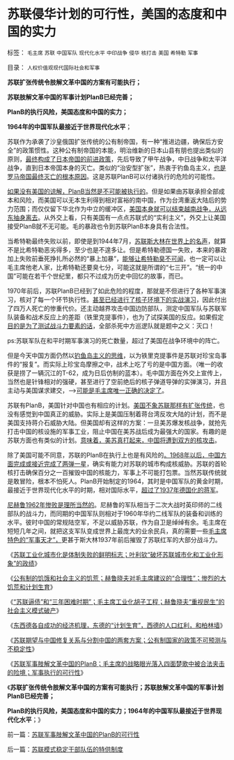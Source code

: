 # 苏联侵华计划的可行性，美国的态度和中国的实力

标签： `毛主席` `苏联` `中国军队` `现代化水平` `中印战争` `侵华` `核打击` `美国` `希特勒` `军事` 

目录： `人权价值观现代国际社会和军事`

**苏联扩张传统令肢解文革中国的方案有可能执行；**

**苏联肢解文革中国的军事计划PlanB已经完善；**

**PlanB的执行风险，美国态度和中国的实力；**

**1964年的中国军队最接近于世界现代化水平**；

苏联作为承袭了沙皇俄国扩张传统的公有制帝国，有一种“推进边疆，确保后方安全”的政策惯性。这种公有制帝国的本能，明治维新的日本山县有朋也提出类似的原则，[最终构成了日本帝国的前进政策](../../../2011/1/13/俾斯麦的策略和李鸿章的错误.md)，先后导致了甲午战争，中日战争和太平洋战争，直到日本帝国本身的灭亡。类似的“治安型扩张”，热衷于钓鱼岛主义，[也是罗马帝国最终灭亡的根本原因](../../../2010/10/4/罗马皇帝热衷钓鱼岛主义的原因.md)。这是苏联PlanB可以付诸执行的危险的可能性。

[如果没有美国的谅解，PlanB当然是不可能被执行的](../../../2011/11/15/马克思主义政治脆弱的逻辑后果.md)。但是如果由苏联承担全部成本和风险，而美国可以无本生利得到相对富裕的南中国，作为台湾重返大陆后的势力范围；而仅仅留下华北作为中立的缓冲区，[美国本身就可以结束越南战争，从远东抽身离去](../../../2009/7/10/美国在越南的反游击和斯里兰卡死了的凶猫.md)。从外交上看，只有美国有一点点苏联式的“实利主义”，外交上让美国接受PlanB就不无可能。毛的暴政也令到苏联PlanB本身具有合法性。

当希特勒最终失败以前，即使是到1944年7月，[苏联斯大林在世界上的名声](../../../2012/4/28/文革和斯大林主义中的被告人利益.md)，就算不是比希特勒恶劣得多，至少也是不遑多让。但是希特勒德国一失败，本来的暴政加上失败前垂死挣扎所必然的“暴上加暴”，[能够让希特勒臭不可闻](../../../2011/3/12/“妖魔化希特勒”掩盖了危险的社会规律.md)，也一定可以让毛主席他老人家，比希特勒还要臭七分，可能这就是所谓的“七三开”。“统一的中国”可能在若干个世纪里，都只不过成为历史中回忆的故事，而已。

1970年前后，苏联PlanB已经到了如此危险的程度，那就是不但进行了各种军事演习，核对了每一个环节执行性。[甚至已经进行了核子环境下的实战演习](../../../2009/12/21/为什么中国核声明符合中国利益.md)，因此付出了四万人死亡的惨重代价。还主动越界攻击中国边防部队，测定中国军队与苏联军队装备和战术反应上的差距（铁里克提事件），也为了试探美国的反应。如果假定[目的是为了测试战斗力要素的话](../../../2009/12/5/战争中最困难是作战要素难以预知.md)，全部杀死中方巡逻队就是题中之义：灭口！

ps:苏联军队在和平时期军事演习的死亡数量，超过了美国在战争环境中的阵亡。

但是今天中国方面仍然以[钓鱼岛主义的思维](http://darthvad.blog.163.com/blog/static/533994702011917035162/)，以为铁里克提事件是苏联对珍宝岛事件的“报复”。而实际上珍宝岛摩擦之中，战术上吃了亏的是中国方面。（唯一的收获是捞了一辆沉江的T-62，成为日后仿制的蓝本）。毛中国方面在外交上宣传上，当然也是针锋相对的强硬，甚至进行了空前绝后的核子弹道导弹的实弹演习，并且主动与美国谋求建交，——>[可能是毛主席唯一正确的决定了](../../../2009/12/23/为什么说中美共同的利益远远大于对抗.md)。

苏联有PlanB，美国针对中国也有相应的计划。[美国不象苏联那样有扩张传统](../../../2011/1/18/美国不会支持中国“颜色革命”.md)，也没有感觉到中国真正的威胁。实际上是美国压制着蒋台湾反攻大陆的计划，而不是美国支持蒋介石威胁大陆。但美国却有这样的方案：一旦美苏爆发核战争，就抢先打击中国的核设施的军事工业，阻止中国在美苏战后成为最强大的国家。有趣的是苏联方面也有类似的计划。[意味着，美苏真打起来，中国将遭到双方的核攻击](../../../2011/4/6/核讹诈是没有用的.md)。

除了美国可能不同意，苏联的PlanB在执行上也是有风险的[。1968年以后，中国方面完成或接近完成了两弹一星](../../../2008/12/27/俄印两国可以模仿中国发展模式吗？.md)，确实有能力对苏联的城市构成核威胁。苏联的首轮核打击确保百分之一百摧毁中国的核能力，军事上不可能打包票。当然苏联传统就是敢冒险，根本不怕死人。PlanB开始制定的1964，其时是中国军队的黄金时期，最接近于世界现代化水平的时期，相对国际水平，[超过了1937年德国化的蒋军](../../../2009/12/3/不要低估德国职业军人的素质.md)。

[尼赫鲁1962年惨败是理所当然的](../../../2008/12/22/印度国内政治，需要中印边境争端.md)。尼赫鲁的军队相当于二次大战时英印师的二线部队的战斗力，而同期的中国军队则相对于1960年华约二线军队的装备和训练的水平。彼时中国的常规陆空军，不足以威胁苏联，作为自卫是绰绰有余。毛主席在短短几年之间，就把这支军队变成世界上最庞大的业余民兵，真的需要一些[毛主席特色的“军事天才”，](http://darthvad.blog.sohu.com/132102655.html)更甚于斯大林1937年前后摧毁了苏联红军的大部分战斗力。

《[苏联工业化城市化是体制失败的鲜明标志；叶利钦“破坏苏联城市化和工业化形象”的政绩](../../../2012/5/18/叶利钦走穴当影帝，被开除出党；.md)》

《[公有制的饥饿和社会主义的饥荒；赫鲁晓夫对毛主席建议的“合理性”；惨烈的大饥荒和计划生育](../../../2012/5/19/公有制的饥饿和社会主义的饥荒.md)》

《[“苏联逼债”和“三年困难时期”；毛主席工业化胡子工程；赫鲁晓夫“重视民生”的社会主义模式破产](../../../2012/5/19/“苏联逼债”和“三年困难时期”的关系；.md)》

《[东西德各自成功的经济机理，东德的“计划生育”，西德的人口红利，和柏林墙](../../../2012/5/19/东德的“计划生育”，西德的人口红利和柏林墙；.md)》

《[苏联期望与中国修复关系与分割中国的两套方案；公有制国家的政策不可预测与不稳定性](../../../2012/5/20/毛主席把中国带入亡国险境中的战略劣势.md)》

《[苏联军事肢解文革中国的PlanB；毛主席的战略眼光落入四面楚歌中被合法夹击的险境；军事执行的可行性](../../../2012/5/20/苏联军事肢解文革中国的PlanB的可行性.md)》

《**苏联扩张传统令肢解文革中国的方案有可能执行；苏联肢解文革中国的军事计划PlanB已经完善；**

**PlanB的执行风险，美国态度和中国的实力；1964年的中国军队最接近于世界现代化水平**；》

前一篇：[苏联军事肢解文革中国的PlanB的可行性](../../../2012/5/20/苏联军事肢解文革中国的PlanB的可行性.md)

后一篇：[苏联模式稳定干部队伍的特供制度](../../../2012/5/21/苏联模式稳定干部队伍的特供制度.md)